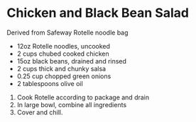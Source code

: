 # Chicken and Black Bean Salad

Derived from Safeway Rotelle noodle bag

- 12oz Rotelle noodles, uncooked
- 2 cups chubed cooked chicken
- 15oz black beans, drained and rinsed
- 2 cups thick and chunky salsa
- 0.25 cup chopped green onions
- 2 tablespoons olive oil

1. Cook Rotelle according to package and drain
2. In large bowl, combine all ingredients
3. Cover and chill.
